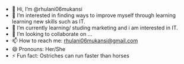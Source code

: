 - 👋 Hi, I’m @rhulani06mukansi
- 👀 I’m interested in finding ways to improve myself through learning learning new skills such as IT.
- 🌱 I’m currently learning/ studing marketing and i am interested in IT.
- 💞️ I’m looking to collaborate on ...
- 📫 How to reach me: rhulani06mukansi@gmail.com 
- 😄 Pronouns: Her/She 
- ⚡ Fun fact: Ostriches can run faster than horses

<!---
rhulani06mukansi/rhulani06mukansi is a ✨ special ✨ repository because its `README.md` (this file) appears on your GitHub profile.
You can click the Preview link to take a look at your changes.
--->
